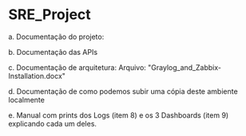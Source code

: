 # SRE_Project
a. Documentação do projeto:


b. Documentação das APIs 


c. Documentação de arquitetura: 
Arquivo: "Graylog_and_Zabbix-Installation.docx"

d. Documentação de como podemos subir uma cópia deste ambiente localmente


e. Manual com prints dos Logs (item 8) e os 3 Dashboards (item 9) explicando cada um deles.
